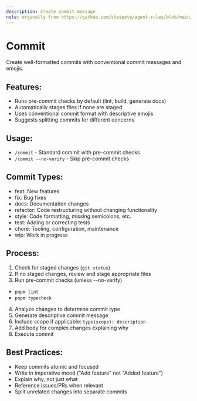 ```yaml
---
description: create commit message
note: orginally from https://github.com/steipete/agent-rules/blob/main/project-rules/commit.mdc 
---
```

# Commit

Create well-formatted commits with conventional commit messages and emojis.

## Features:
- Runs pre-commit checks by default (lint, build, generate docs)
- Automatically stages files if none are staged
- Uses conventional commit format with descriptive emojis
- Suggests splitting commits for different concerns

## Usage:
- `/commit` - Standard commit with pre-commit checks
- `/commit --no-verify` - Skip pre-commit checks

## Commit Types:
- feat: New features
- fix: Bug fixes
- docs: Documentation changes
- refactor: Code restructuring without changing functionality
- style: Code formatting, missing semicolons, etc.
- test: Adding or correcting tests
- chore: Tooling, configuration, maintenance
- wip: Work in progress

## Process:
1. Check for staged changes (`git status`)
2. If no staged changes, review and stage appropriate files
3. Run pre-commit checks (unless --no-verify)
 - `pnpm lint`
 - `pnpm typecheck`
4. Analyze changes to determine commit type
5. Generate descriptive commit message
6. Include scope if applicable: `type(scope): description`
7. Add body for complex changes explaining why
8. Execute commit

## Best Practices:
- Keep commits atomic and focused
- Write in imperative mood ("Add feature" not "Added feature")
- Explain why, not just what
- Reference issues/PRs when relevant
- Split unrelated changes into separate commits